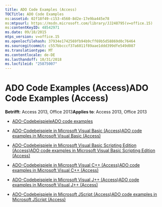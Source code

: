 ```yaml
---
title: ADO Code Examples (Access)
TOCTitle: ADO Code Examples
ms:assetid: 02f18f49-c153-4560-8d2e-17e9ba445e78
ms:mtpsurl: https://msdn.microsoft.com/library/JJ248795(v=office.15)
ms:contentKeyID: 48542971
ms.date: 09/18/2015
mtps_version: v=office.15
ms.openlocfilehash: 37934e1742569fb94b9cff69b5d58869d0c76464
ms.sourcegitcommit: c557bbcccf37a6011f89aae1ddd399dfe549d087
ms.translationtype: MT
ms.contentlocale: de-DE
ms.lasthandoff: 10/31/2018
ms.locfileid: "25875007"
---
```

# <a name="ado-code-examples-access"></a><span data-ttu-id="79c17-102">ADO Code Examples (Access)</span><span class="sxs-lookup"><span data-stu-id="79c17-102">ADO Code Examples (Access)</span></span>

<span data-ttu-id="79c17-103">**Betrifft**: Access 2013, Office 2013</span><span class="sxs-lookup"><span data-stu-id="79c17-103">**Applies to**: Access 2013, Office 2013</span></span>

  - [<span data-ttu-id="79c17-104">ADO-Codebeispiele</span><span class="sxs-lookup"><span data-stu-id="79c17-104">ADO code examples</span></span>](ado-code-examples.md)

  - [<span data-ttu-id="79c17-105">ADO-Codebeispiele in Microsoft Visual Basic (Access)</span><span class="sxs-lookup"><span data-stu-id="79c17-105">ADO code examples in Microsoft Visual Basic (Access)</span></span>](ado-code-examples-in-microsoft-visual-basic-access.md)

  - [<span data-ttu-id="79c17-106">ADO-Codebeispiele in Microsoft Visual Basic Scripting Edition (Access)</span><span class="sxs-lookup"><span data-stu-id="79c17-106">ADO code examples in Microsoft Visual Basic Scripting Edition (Access)</span></span>](ado-code-examples-in-microsoft-visual-basic-scripting-edition-access.md)

  - [<span data-ttu-id="79c17-107">ADO-Codebeispiele in Microsoft Visual C++ (Access)</span><span class="sxs-lookup"><span data-stu-id="79c17-107">ADO code examples in Microsoft Visual C++ (Access)</span></span>](ado-code-examples-in-microsoft-visual-c-access.md)

  - [<span data-ttu-id="79c17-108">ADO-Codebeispiele in Microsoft Visual J++ (Access)</span><span class="sxs-lookup"><span data-stu-id="79c17-108">ADO code examples in Microsoft Visual J++ (Access)</span></span>](ado-code-examples-in-microsoft-visual-j-access.md)

  - [<span data-ttu-id="79c17-109">ADO-Codebeispiele in Microsoft JScript (Access)</span><span class="sxs-lookup"><span data-stu-id="79c17-109">ADO code examples in Microsoft JScript (Access)</span></span>](ado-code-examples-in-microsoft-jscript-access.md)

